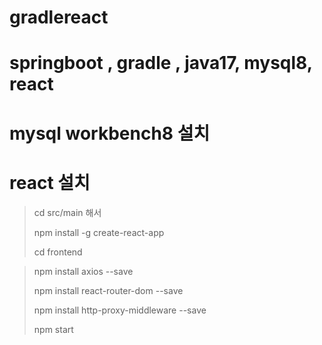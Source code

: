# gradlereact
# springboot , gradle , java17, mysql8, react
# mysql workbench8 설치
# react 설치
> cd src/main 해서
> 
> npm install -g create-react-app
> 
> cd frontend

> npm install axios --save
> 
> npm install react-router-dom --save
> 
> npm install http-proxy-middleware --save
> 
> npm start

